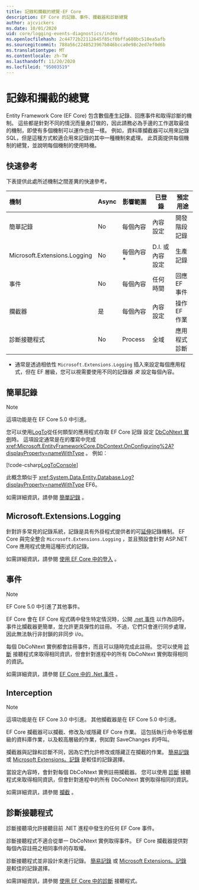 ```yaml
---
title: 記錄和攔截的總覽-EF Core
description: EF Core 的記錄、事件、攔截器和診斷總覽
author: ajcvickers
ms.date: 10/01/2020
uid: core/logging-events-diagnostics/index
ms.openlocfilehash: 2c44772b22112645f85cf0bffa680bc510ea5afb
ms.sourcegitcommit: 788a56c2248523967b846bcca0e98c2ed7ef0d6b
ms.translationtype: MT
ms.contentlocale: zh-TW
ms.lasthandoff: 11/20/2020
ms.locfileid: "95003519"
---
```

# <a name="overview-of-logging-and-interception"></a>記錄和攔截的總覽

Entity Framework Core (EF Core) 包含數個產生記錄、回應事件和取得診斷的機制。 這些都是針對不同的情況而量身訂做的，因此請務必為手邊的工作選取最佳的機制，即使有多個機制可以運作也是一樣。 例如，資料庫攔截器可以用來記錄 SQL，但是這種方式較適合用來記錄的其中一種機制來處理。 此頁面提供每個機制的總覽，並說明每個機制的使用時機。

## <a name="quick-reference"></a>快速參考

下表提供此處所述機制之間差異的快速參考。

| 機制 |  Async | 影響範圍 | 已登錄 | 預定用途
|:----------|--------|-------|------------|-------------
| 簡單記錄 | No | 每個內容 | 內容設定 | 開發階段記錄
| Microsoft.Extensions.Logging | No | 每個內容 * | D.I. 或內容設定 | 生產記錄
| 事件 | No | 每個內容 | 任何時間 | 回應 EF 事件
| 攔截器 | 是 | 每個內容 | 內容設定 | 操作 EF 作業
| 診斷接聽程式 | No | Process | 全域 | 應用程式診斷

* 通常是透過相依性 `Microsoft.Extensions.Logging` 插入來設定每個應用程式，但在 EF 層級，您可以視需要使用不同的記錄器 _來_ 設定每個內容。

## <a name="simple-logging"></a>簡單記錄

> [!NOTE]
> 這項功能是在 EF Core 5.0 中引進。

您可以使用[LogTo](https://github.com/dotnet/efcore/blob/ec3df8fd7e4ea4ebeebfa747619cef37b23ab2c6/src/EFCore/DbContextOptionsBuilder.cs#L135)從任何類型的應用程式存取 EF Core 記錄 <!-- Issue #2748 <xref:Microsoft.EntityFrameworkCore.DbContextOptionsBuilder.LogTo%2A> --> 設定 [DbCoNtext 實例](xref:core/dbcontext-configuration/index)時。 這項設定通常是在的覆寫中完成 <xref:Microsoft.EntityFrameworkCore.DbContext.OnConfiguring%2A?displayProperty=nameWithType> 。 例如：

<!--
    protected override void OnConfiguring(DbContextOptionsBuilder optionsBuilder)
        => optionsBuilder.LogTo(Console.WriteLine);
-->
[!code-csharp[LogToConsole](../../../samples/core/Miscellaneous/Logging/SimpleLogging/Program.cs?name=LogToConsole)]

此概念類似于 <xref:System.Data.Entity.Database.Log?displayProperty=nameWithType> EF6。

如需詳細資訊，請參閱 [簡單記錄](xref:core/logging-events-diagnostics/simple-logging) 。

## <a name="microsoftextensionslogging"></a>Microsoft.Extensions.Logging

針對許多常見的記錄系統，記錄是具有外掛程式提供者的可[延伸](/dotnet/core/extensions/logging)記錄機制。 EF Core 與完全整合 `Microsoft.Extensions.Logging` ，並且預設會針對 ASP.NET Core 應用程式使用這種形式的記錄。

如需詳細資訊，請參閱 [使用 EF Core 中的登入](xref:core/logging-events-diagnostics/extensions-logging) 。

## <a name="events"></a>事件

> [!NOTE]
> EF Core 5.0 中引進了其他事件。

EF Core 會在 EF Core 程式碼中發生特定情況時，公開 [.net 事件](/dotnet/standard/events/) 以作為回呼。 事件比攔截器更簡單，並允許更具彈性的註冊。 不過，它們只會進行同步處理，因此無法執行非封鎖的非同步 i/o。

每個 DbCoNtext 實例都會註冊事件，而且可以隨時完成此註冊。 您可以使用 [診斷](xref:core/logging-events-diagnostics/diagnostic-listeners) 接聽程式來取得相同資訊，但會針對進程中的所有 DbCoNtext 實例取得相同的資訊。

如需詳細資訊，請參閱 [EF Core 中的 .Net 事件](xref:core/logging-events-diagnostics/events) 。

## <a name="interception"></a>Interception

> [!NOTE]
> 這項功能是在 EF Core 3.0 中引進。 其他攔截器是在 EF Core 5.0 中引進。

EF Core 攔截器可以攔截、修改及/或隱藏 EF Core 作業。 這包括執行命令等低層級的資料庫作業，以及較高層級的作業，例如對 SaveChanges 的呼叫。

攔截器與記錄和診斷不同，因為它們允許修改或隱藏正在攔截的作業。 [簡易記錄](xref:core/logging-events-diagnostics/simple-logging) 或 [Microsoft Extensions。記錄](xref:core/logging-events-diagnostics/extensions-logging) 是較佳的記錄選擇。

當設定內容時，會針對每個 DbCoNtext 實例註冊攔截器。 您可以使用 [診斷](xref:core/logging-events-diagnostics/diagnostic-listeners) 接聽程式來取得相同資訊，但會針對進程中的所有 DbCoNtext 實例取得相同的資訊。

如需詳細資訊，請參閱 [攔截](xref:core/logging-events-diagnostics/interceptors) 。

## <a name="diagnostic-listeners"></a>診斷接聽程式

診斷接聽項允許接聽目前 .NET 進程中發生的任何 EF Core 事件。

診斷接聽程式不適合從單一 DbCoNtext 實例取得事件。 EF Core 攔截器提供對每個內容註冊之相同事件的存取權。

診斷接聽程式並非設計來進行記錄。 [簡易記錄](xref:core/logging-events-diagnostics/simple-logging) 或 [Microsoft Extensions。記錄](xref:core/logging-events-diagnostics/extensions-logging) 是較佳的記錄選擇。

如需詳細資訊，請參閱 [使用 EF Core 中的診斷](xref:core/logging-events-diagnostics/diagnostic-listeners) 接聽程式。

